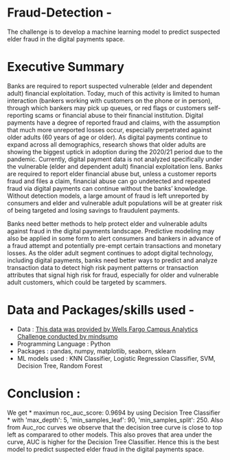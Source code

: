 # Fraud-Detection - 
The challenge is to develop a machine learning model to predict suspected elder fraud in the digital payments space.

# Executive Summary
Banks are required to report suspected vulnerable (elder and dependent adult) financial exploitation. Today, much of this activity is limited to human interaction (bankers working with customers on the phone or in person), through which bankers may pick up queues, or red flags or customers self-reporting scams or financial abuse to their financial institution. Digital payments have a degree of reported fraud and claims, with the assumption that much more unreported losses occur, especially perpetrated against older adults (60 years of age or older). As digital payments continue to expand across all demographics, research shows that older adults are showing the biggest uptick in adoption during the 2020/21 period due to the pandemic. Currently, digital payment data is not analyzed specifically under the vulnerable (elder and dependent adult) financial exploitation lens. Banks are required to report elder financial abuse but, unless a customer reports fraud and files a claim, financial abuse can go undetected and repeated fraud via digital payments can continue without the banks’ knowledge. Without detection models, a large amount of fraud is left unreported by consumers and elder and vulnerable adult populations will be at greater risk of being targeted and losing savings to fraudulent payments.

Banks need better methods to help protect elder and vulnerable adults against fraud in the digital payments landscape. Predictive modeling may also be applied in some form to alert consumers and bankers in advance of a fraud attempt and potentially pre-empt certain transactions and monetary losses. As the older adult segment continues to adopt digital technology, including digital payments, banks need better ways to predict and analyze transaction data to detect high risk payment patterns or transaction attributes that signal high risk for fraud, especially for older and vulnerable adult customers, which could be targeted by scammers.

# Data and Packages/skills used -
- Data : [This data was provided by Wells Fargo Campus Analytics Challenge conducted by mindsumo](https://www.mindsumo.com/contests/campus-analytics-challenge-2021)
- Programming Language : Python 
- Packages : pandas, numpy, matplotlib, seaborn, sklearn
- ML models used : KNN Classifier, Logistic Regression Classifier, SVM, Decision Tree, Random Forest

# Conclusion :
We get * maximun roc_auc_score: 0.9694 by using Decision Tree Classifier * with 'max_depth': 5, 'min_samples_leaf': 90, 'min_samples_split': 250. Also from Auc_roc curves we observe that the decision tree curve is close to top left as comparared to other models. This also proves that area under the curve, AUC is higher for the Decision Tree Classifier. Hence this is the best model to predict suspected elder fraud in the digital payments space.

